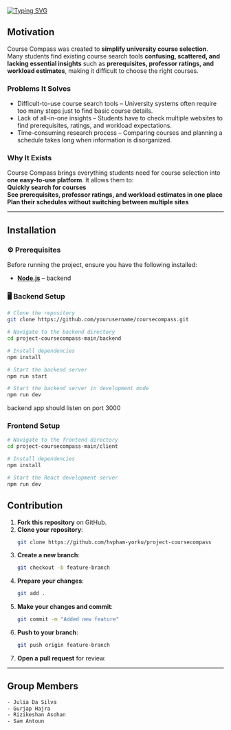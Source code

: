 [![Typing SVG](https://readme-typing-svg.demolab.com?font=Fira+Code&weight=600&size=25&pause=1000&color=F7F7F7&background=FFFFFF00&width=435&lines=%F0%9F%A7%AD+Course+Compass)](https://git.io/typing-svg)

## Motivation

Course Compass was created to **simplify university course selection**. Many students find existing course search tools **confusing, scattered, and lacking essential insights** such as **prerequisites, professor ratings, and workload estimates**, making it difficult to choose the right courses.

### Problems It Solves

- Difficult-to-use course search tools – University systems often require too many steps just to find basic course details.
- Lack of all-in-one insights – Students have to check multiple websites to find prerequisites, ratings, and workload expectations.
- Time-consuming research process – Comparing courses and planning a schedule takes long when information is disorganized.

### Why It Exists

Course Compass brings everything students need for course selection into **one easy-to-use platform**. It allows them to:  
**Quickly search for courses**  
**See prerequisites, professor ratings, and workload estimates in one place**  
**Plan their schedules without switching between multiple sites**

---

## Installation

### ⚙️ Prerequisites

Before running the project, ensure you have the following installed:

- **[Node.js](https://nodejs.org/)** – backend

### 🖥️ Backend Setup

```bash
# Clone the repository
git clone https://github.com/yourusername/coursecompass.git

# Navigate to the backend directory
cd project-coursecompass-main/backend

# Install dependencies
npm install

# Start the backend server
npm run start

# Start the backend server in development mode
npm run dev
```

backend app should listen on port 3000

### Frontend Setup

```bash
# Navigate to the frontend directory
cd project-coursecompass-main/client

# Install dependencies
npm install

# Start the React development server
npm run dev
```

## Contribution

1. **Fork this repository** on GitHub.
2. **Clone your repository**:
   ```bash
   git clone https://github.com/hvpham-yorku/project-coursecompass
   ```
3. **Create a new branch**:
   ```bash
   git checkout -b feature-branch
   ```
4. **Prepare your changes**:
   ```bash
   git add .
   ```
5. **Make your changes and commit**:
   ```bash
   git commit -m "Added new feature"
   ```
6. **Push to your branch**:
   ```bash
   git push origin feature-branch
   ```
7. **Open a pull request** for review.

---

## Group Members

```bash
- Julia Da Silva
- Gurjap Hajra
- Rizikeshan Asohan
- Sam Antoun
```
